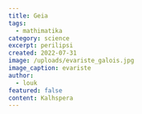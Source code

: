 ```yaml
---
title: Geia
tags:
  - mathimatika
category: science
excerpt: perilipsi
created: 2022-07-31
image: /uploads/evariste_galois.jpg
image_caption: evariste
author:
  - louk
featured: false
content: Kalhspera
---
```

